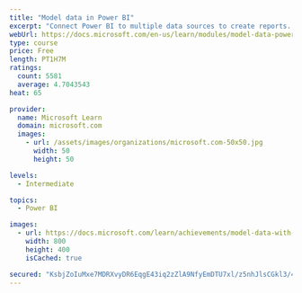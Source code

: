 ```yaml
---
title: "Model data in Power BI"
excerpt: "Connect Power BI to multiple data sources to create reports. Define the relationship between your data sources."
webUrl: https://docs.microsoft.com/en-us/learn/modules/model-data-power-bi/
type: course
price: Free
length: PT1H7M
ratings:
  count: 5581
  average: 4.7043543
heat: 65

provider:
  name: Microsoft Learn
  domain: microsoft.com
  images:
    - url: /assets/images/organizations/microsoft.com-50x50.jpg
      width: 50
      height: 50

levels:
  - Intermediate

topics:
  - Power BI

images:
  - url: https://docs.microsoft.com/learn/achievements/model-data-with-power-bi-desktop-social.png
    width: 800
    height: 400
    isCached: true

secured: "KsbjZoIuMxe7MDRXvyDR6EqgE43iq2zZlA9NfyEmDTU7xl/z5nhJlsCGkl3/45AkkmkEBOehVc1ND/LM2cJEaGMAKOIsDEgxLplF/PQMfwMd7eP4ycdzvBVPQD6xp9KQ7QSy3SKB8yyWYDmGnH+zXN/fZYSqVhyFy4qoBCs6i+N2BYDFUS/tYz+7659Yi9z7Z6Xo4dwFUn3l6F9zFB90kFK026/GCROSEKxYGPSY76WPVl5fapSbqv21axUMA6QPGO9JVAg4n5nJQRgGYS2WLmIc7syZ4s5oilgacKEi5gSUXDylNu0jFmkJAFpl/gvMroZXn2EuqI4TvMadAVH6BS9yoZ+kpZfPdd9IUntxCaqdDfmmG+MCpPe4CJWqf89VuLzzC+GE+u0OfVuWU2pKacPlm6VhxI4tygc31JvTehU=;70AV1ICkfrHQx8Yrun2Vnw=="
---
```


